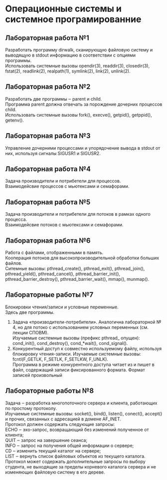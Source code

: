 # Операционные системы и системное програмированние

## Лабораторная работа №1
Разработать программу dirwalk, сканирующую файловую систему и выводящую в stdout информацию в соответствии с опциями программы.  
Использовать системные вызовы opendir(3), readdir(3), closedir(3), fstat(2), readlink(2), realpath(1), symlink(2), link(2), unlink(2).  


## Лабораторная работа №2
Разработать две программы ‒ parent и child.  
Программа parent должна отвечать за порождение дочерних процессов child.  
Использовать системные вызовы fork(), execve(), getpid(), getppid(), getenv().  


## Лабораторная работа №3
Управление дочерними процессами и упорядочение вывода в stdout от них, используя сигналы SIGUSR1 и SIGUSR2.  


## Лабораторная работа №4
Задача производители и потрибетели для процессов.  
Взаимодейсвие процессов с мьютексами и семафорами.  


## Лабораторная работа №5
Задача производители и потрибетели для потоков в рамках одного процесса.  
Взаимодейсвие потоков с мьютексами и семафорами.  

## Лабораторная работа №6
Работа с файлами, отображенными в память.  
Кооперация потоков для высокопроизводительной обработки больших файлов.  
Ситемные вызовы: pthread_create(), pthread_exit(), pthread_join(), pthread_yield(), pthread_cancel(), pthread_barrier_init(), pthread_barrier_destroy(), pthread_barrier_wait(), mmap(), munmap().  

## Лабораторные работы №7
Блокировки чтения/записи и условные переменные.  
Здесь две программы.  
1) Задача «производители-потребители». Аналогична лабораторной № 4, но для потоко с использованием условных переменных (см. лекции СПОВМ).  
Изучаемые системные вызовы (префикс pthread_ опущен): cond_init(), cond_destroy(), cond_*wait(), cond_signal().  
2) Конкурентный доступ к совместно используемому файлу, используя блокировку чтения-записи. Изучаемые системные вызовы: fcntl(F_GETLK, F_SETLK, F_SETLKW, F_UNLK).  
Программа в режиме конкурентного доступа читает из и пишет в файл, содержащий записи фиксированного формата. Формат записей произвольный  

## Лабораторные работы №8
Задача ‒ разработка многопоточного сервера и клиента, работающих по простому протоколу.  
Изучаемые системные вызовы: socket(), bind(), listen(), conect(), accept() и прочих, связанных с адресацией в домене AF_INET.  
Протокол должен содержать следующие запросы:  
ECHO ‒ эхо-запрос, возвращающий без изменений полученное от клиента;  
QUIT ‒ запрос на завершение сеанса;  
INFO ‒ запрос на получения общей информации о сервере;  
CD ‒ изменить текущий каталог на сервере;  
LIST ‒ вернуть список файловых объектов из текущего каталога.  
Протокол может содержать дополнительные запросы по выбору студента, не выходящие за пределы корневого каталога сервера и не изменяющих файловую систему в его дереве.  






